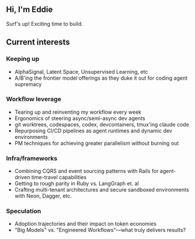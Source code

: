 ## Hi, I'm Eddie

Surf's up! Exciting time to build.

## Current interests

### Keeping up 
- AlphaSignal, Latent Space, Unsupervised Learning, etc
- A/B'ing the frontier model offerings as they duke it out for coding agent supremacy

### Workflow leverage 
- Tearing up and reinventing my workflow every week
- Ergonomics of steering async/semi-async dev agents
- git worktrees, codespaces, codex, devcontainers, tmux'ing claude code
- Repurposing CI/CD pipelines as agent runtimes and dynamic dev environments
- PM techniques for achieving greater parallelism without burning out

### Infra/frameworks 
- Combining CQRS and event sourcing patterns with Rails for agent-driven time-travel capabilities
- Getting to rough parity in Ruby vs. LangGraph et. al
- Crafting multi-tenant architectures and secure sandboxed environments with Neon, Dagger, etc.

### Speculation
- Adoption trajectories and their impact on token economies
- "Big Models" vs. "Engineered Workflows"—what truly delivers results?



<!--
**eddietokens/eddietokens** is a ✨ _special_ ✨ repository because its `README.md` (this file) appears on your GitHub profile.

Here are some ideas to get you started:

- 🔭 I’m currently working on ...
- 🌱 I’m currently learning ...
- 👯 I’m looking to collaborate on ...
- 🤔 I’m looking for help with ...
- 💬 Ask me about ...
- 📫 How to reach me: ...
- 😄 Pronouns: ...
- ⚡ Fun fact: ...
-->
